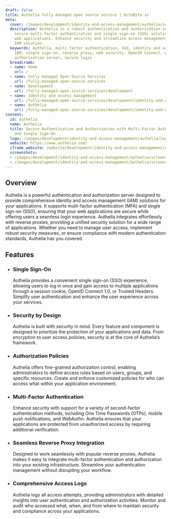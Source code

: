 ```yaml
---
draft: false
title: Authelia fully managed open source service | OctaByte.io
meta:
  cover: /images/development/identity-and-access-management/authelia/screenshot-1.png
  description: Authelia is a robust authentication and authorization server offering
    secure multi-factor authentication and single sign-on (SSO) solutions for your
    web applications. Enhance security and streamline access management with this
    IAM solution.
  keywords: Authelia, multi-factor authentication, SSO, identity and access management,
    IAM, single sign-on, reverse proxy, web security, OpenID Connect, web authentication,
    authorization server, secure login
  breadcrumb:
  - name: Home
    url: /
  - name: Fully managed Open-Source Services
    url: /fully-managed-open-source-services
  - name: Development
    url: /fully-managed-open-source-services/development
  - name: Identity and access management
    url: /fully-managed-open-source-services/development/identity-and-access-management
  - name: Authelia
    url: /fully-managed-open-source-services/development/identity-and-access-management/authelia
content:
  id: authelia
  name: Authelia
  title: Secure Authentication and Authorization with Multi-Factor Authentication
    and Single Sign-On
  logo: /images/development/identity-and-access-management/authelia/logo.png
  website: https://www.authelia.com/
  iframe_website: /website/development/identity-and-access-management/authelia
  screenshots:
  - /images/development/identity-and-access-management/authelia/screenshot-1.png
  - /images/development/identity-and-access-management/authelia/screenshot-2.png
---
```


## Overview

Authelia is a powerful authentication and authorization server designed to provide comprehensive identity and access management (IAM) solutions for your applications. It supports multi-factor authentication (MFA) and single sign-on (SSO), ensuring that your web applications are secure while offering users a seamless login experience. Authelia integrates effortlessly with reverse proxies, providing a unified security solution for a wide range of applications. Whether you need to manage user access, implement robust security measures, or ensure compliance with modern authentication standards, Authelia has you covered.

## Features

- ### Single Sign-On

  Authelia provides a convenient single sign-on (SSO) experience, allowing users to log in once and gain access to multiple applications through a session cookie, OpenID Connect 1.0, or Trusted Headers. Simplify user authentication and enhance the user experience across your services.

- ### Security by Design

  Authelia is built with security in mind. Every feature and component is designed to prioritize the protection of your applications and data. From encryption to user access policies, security is at the core of Authelia’s framework.

- ### Authorization Policies

  Authelia offers fine-grained authorization control, enabling administrators to define access rules based on users, groups, and specific resources. Create and enforce customized policies for who can access what within your application environment.

- ### Multi-Factor Authentication

  Enhance security with support for a variety of second-factor authentication methods, including One Time Passwords (OTPs), mobile push notifications, and WebAuthn. Authelia ensures that your applications are protected from unauthorized access by requiring additional verification.

- ### Seamless Reverse Proxy Integration

  Designed to work seamlessly with popular reverse proxies, Authelia makes it easy to integrate multi-factor authentication and authorization into your existing infrastructure. Streamline your authentication management without disrupting your workflow.

- ### Comprehensive Access Logs

  Authelia logs all access attempts, providing administrators with detailed insights into user authentication and authorization activities. Monitor and audit who accessed what, when, and from where to maintain security and compliance across your applications.
